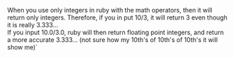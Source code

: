 When you use only integers in ruby with the math operators, then it will return only integers.
Therefore, if you in put 10/3, it will return 3 even though it is really 3.333...  
If you input 10.0/3.0, ruby will then return floating point integers, and return a more accurate 3.333... 
(not sure how my 10th's of 10th's of 10th's it will show me)`

